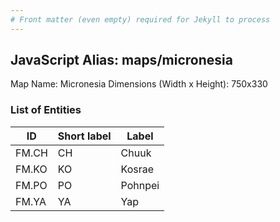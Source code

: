 ```yaml
---
# Front matter (even empty) required for Jekyll to process
---
```


## JavaScript Alias: maps/micronesia

Map Name: Micronesia
Dimensions (Width x Height): 750x330





### List of Entities

ID | Short label | Label
---|---|---|
FM.CH|CH|Chuuk
FM.KO|KO|Kosrae
FM.PO|PO|Pohnpei
FM.YA|YA|Yap

